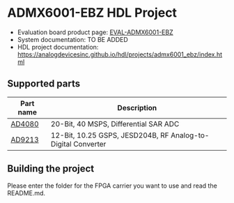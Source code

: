 # ADMX6001-EBZ HDL Project

- Evaluation board product page: [EVAL-ADMX6001-EBZ](https://www.analog.com/eval-admx6001-ebz)
- System documentation: TO BE ADDED
- HDL project documentation: https://analogdevicesinc.github.io/hdl/projects/admx6001_ebz/index.html

## Supported parts

| Part name                               | Description                                                  |
|-----------------------------------------|--------------------------------------------------------------|
| [AD4080](https://www.analog.com/ad4080) | 20-Bit, 40 MSPS, Differential SAR ADC                        |
| [AD9213](https://www.analog.com/ad9213) | 12-Bit, 10.25 GSPS, JESD204B, RF Analog-to-Digital Converter |

## Building the project

Please enter the folder for the FPGA carrier you want to use and read the README.md.